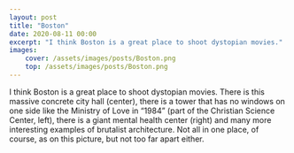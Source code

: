 ```yaml
---
layout: post
title: "Boston"
date: 2020-08-11 00:00
excerpt: "I think Boston is a great place to shoot dystopian movies."
images: 
    cover: /assets/images/posts/Boston.png
    top: /assets/images/posts/Boston.png
---
```

I think Boston is a great place to shoot dystopian movies. There is this massive concrete city hall (center), there is a tower that has no windows on one side like the Ministry of Love in “1984” (part of the Christian Science Center, left), there is a giant mental health center (right) and many more interesting examples of brutalist architecture. Not all in one place, of course, as on this picture, but not too far apart either.
